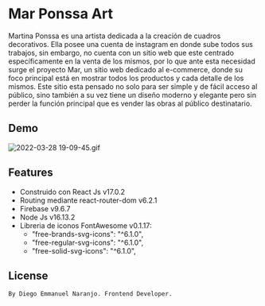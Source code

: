 # Mar Ponssa Art

Martina Ponssa es una artista dedicada a la creación de cuadros decorativos.
Ella posee una cuenta de instagram en donde sube todos sus trabajos, sin embargo,
no cuenta con un sitio web que este centrado específicamente en la venta de los mismos,
por lo que ante esta necesidad surge el proyecto Mar, un sitio web dedicado al e-commerce,
donde su foco principal está en mostrar todos los productos y cada detalle de los mismos.
Este sitio esta pensado no solo para ser simple y de fácil acceso al público,
sino también a su vez tiene un diseño moderno y elegante pero sin perder la función principal
que es vender las obras al público destinatario.

## Demo
![2022-03-28 19-09-45.gif](https://github.com/Diego12N/art-gallery/blob/master/public/images/2022-03-28%2019-09-45.gif)

## Features

- Construido con React Js v17.0.2
- Routing mediante react-router-dom v6.2.1
- Firebase v9.6.7
- Node Js v16.13.2
- Libreria de iconos FontAwesome v0.1.17:
  - "free-brands-svg-icons": "^6.1.0",
  - "free-regular-svg-icons": "^6.1.0",
  - "free-solid-svg-icons": "^6.1.0",

## License
```diff
By Diego Emmanuel Naranjo. Frontend Developer.
```
